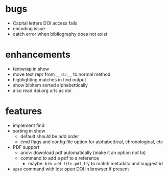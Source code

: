 # bugs
* Capital letters DOI access fails
* encoding issue
* catch error when bibliography does not exist

# enhancements
* textwrap in show
* move text repr from `__str__` to normal method
* highlighting matches in find output
* show bibitem sorted alphabettically
* also read doi.org urls as doi

# features
* implement find
* sorting in show
    * default should be add order
    * cmd flags and config file option for alphabettical, chronological, etc
* PDF support
    * arxiv: download pdf automatically (make it an option not to)
    * command to add a pdf to a reference
        * maybe: `bib add file.pdf`, try to match metadata and suggest id
* `open` command with ids: open DOI in browser if present
